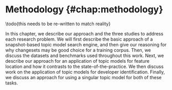 # Methodology {#chap:methodology}

\todo{this needs to be re-written to match reality}

In this chapter, we describe our approach and the three studies to address each
research problem.  We will first describe the basic approach of a
snapshot-based topic model search engine, and then give our reasoning for why
changesets may be good choice for a training corpus.  Then, we discuss the
datasets and benchmarks used throughout this work.  Next, we describe our
approach for an application of topic models for feature location and how it
contrasts to the state-of-the-practice.  We then discuss work on the
application of topic models for developer identification.  Finally, we discuss
an approach for using a singular topic model for both of these tasks.

